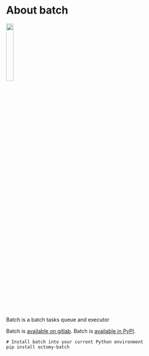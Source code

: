 # About batch

<img src="https://gitlab.com/octomy/batch/-/raw/master/design/batch-logo-1024.png" width="20%"/>

Batch is a batch tasks queue and executor


Batch is [available on gitlab](https://gitlab.com/octomy/batch).
Batch is [available in PyPI](https://pypi.org/project/batch/).

```shell
# Install batch into your current Python environment
pip install octomy-batch

```




